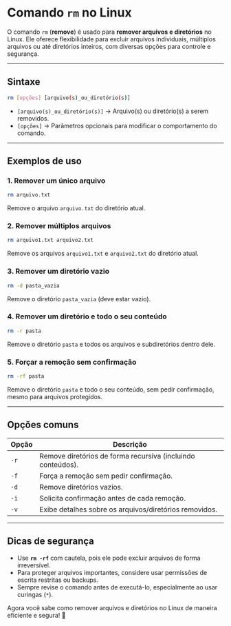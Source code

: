 # Comando `rm` no Linux

O comando `rm` (**remove**) é usado para **remover arquivos e diretórios** no Linux. Ele oferece flexibilidade para excluir arquivos individuais, múltiplos arquivos ou até diretórios inteiros, com diversas opções para controle e segurança.

---

## Sintaxe
```bash
rm [opções] [arquivo(s)_ou_diretório(s)]
```
- `[arquivo(s)_ou_diretório(s)]` → Arquivo(s) ou diretório(s) a serem removidos.
- `[opções]` → Parâmetros opcionais para modificar o comportamento do comando.

---

## Exemplos de uso

### 1. **Remover um único arquivo**
```bash
rm arquivo.txt
```
Remove o arquivo `arquivo.txt` do diretório atual.

### 2. **Remover múltiplos arquivos**
```bash
rm arquivo1.txt arquivo2.txt
```
Remove os arquivos `arquivo1.txt` e `arquivo2.txt` do diretório atual.

### 3. **Remover um diretório vazio**
```bash
rm -d pasta_vazia
```
Remove o diretório `pasta_vazia` (deve estar vazio).

### 4. **Remover um diretório e todo o seu conteúdo**
```bash
rm -r pasta
```
Remove o diretório `pasta` e todos os arquivos e subdiretórios dentro dele.

### 5. **Forçar a remoção sem confirmação**
```bash
rm -rf pasta
```
Remove o diretório `pasta` e todo o seu conteúdo, sem pedir confirmação, mesmo para arquivos protegidos.

---

## Opções comuns

| Opção  | Descrição                                                |
|--------|----------------------------------------------------------|
| `-r`   | Remove diretórios de forma recursiva (incluindo conteúdos).|
| `-f`   | Força a remoção sem pedir confirmação.                   |
| `-d`   | Remove diretórios vazios.                                |
| `-i`   | Solicita confirmação antes de cada remoção.              |
| `-v`   | Exibe detalhes sobre os arquivos/diretórios removidos.   |

---

## Dicas de segurança
- Use **`rm -rf`** com cautela, pois ele pode excluir arquivos de forma irreversível.
- Para proteger arquivos importantes, considere usar permissões de escrita restritas ou backups.
- Sempre revise o comando antes de executá-lo, especialmente ao usar curingas (`*`).

Agora você sabe como remover arquivos e diretórios no Linux de maneira eficiente e segura! 🚀
